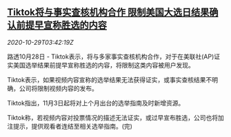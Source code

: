 <!--1603943680000-->
[Tiktok将与事实查核机构合作 限制美国大选日结果确认前提早宣称胜选的内容](https://cn.reuters.com/article/tiktok-us-election-1029-idCNKBS27E0EJ)
------

<div><i>2020-10-29T03:42:19Z</i></div><p>路透10月28日 - Tiktok表示，将与多家事实查核机构合作，对于在美联社(AP)证实美国选举结果前提早宣称胜选的内容，将限制这类内容被用户发现。</p><p>Tiktok表示，如果视频内容宣称的选举结果无法获得证实，或事实查核结果不明确，公司将限制视频内容的发布。</p><p>Tiktok指出，11月3日起将对上个月出台的选举指南及时新增资源。</p><p>Tiktok称，若视频内容对投票情况的描述无法证实，或过早宣布胜选，公司也将加注提示，提供观看者连结至相关选举指南。(完)</p>
